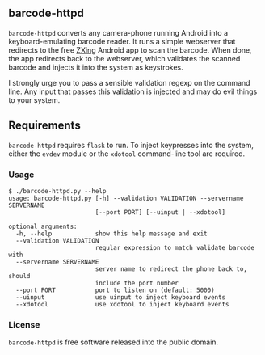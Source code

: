 ## barcode-httpd

`barcode-httpd` converts any camera-phone running Android into a keyboard-emulating barcode reader. It runs a simple
webserver that redirects to the free [ZXing](https://code.google.com/p/zxing/) Android app to scan the barcode. When
done, the app redirects back to the webserver, which validates the scanned barcode and injects it into the system as
keystrokes.

I strongly urge you to pass a sensible validation regexp on the command line. Any input that passes this validation is
injected and may do evil things to your system.

## Requirements

`barcode-httpd` requires `flask` to run. To inject keypresses into the system, either the `evdev` module or the
`xdotool` command-line tool are required.

### Usage

	$ ./barcode-httpd.py --help
	usage: barcode-httpd.py [-h] --validation VALIDATION --servername SERVERNAME
	                        [--port PORT] [--uinput | --xdotool]
	
	optional arguments:
	  -h, --help            show this help message and exit
	  --validation VALIDATION
	                        regular expression to match validate barcode with
	  --servername SERVERNAME
	                        server name to redirect the phone back to, should
	                        include the port number
	  --port PORT           port to listen on (default: 5000)
	  --uinput              use uinput to inject keyboard events
	  --xdotool             use xdotool to inject keyboard events

### License

`barcode-httpd` is free software released into the public domain.
